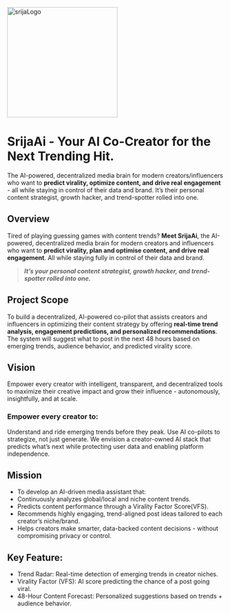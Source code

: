 <img width="256" alt="srijaLogo" src="https://github.com/user-attachments/assets/8a036b9a-3adf-4aec-aab2-90400b29c7c3" />

# SrijaAi - Your AI Co-Creator for the Next Trending Hit.

The AI-powered, decentralized media brain for modern creators/influencers who want to **predict virality, optimize content, and drive real engagement** - all while staying in control of their data and brand. It’s their personal content strategist, growth hacker, and trend-spotter rolled into one.


## Overview
Tired of playing guessing games with content trends?
**Meet SrijaAi**, the AI-powered, decentralized media brain for modern creators and influencers who want to **predict virality, plan and optimise content, and drive real engagement**. All while staying fully in control of their data and brand.
> **_It’s your personal content strategist, growth hacker, and trend-spotter rolled into one._**


## Project Scope
To build a decentralized, AI-powered co-pilot that assists creators and influencers in optimizing their content strategy by offering **real-time trend analysis, engagement predictions, and personalized recommendations**. The system will suggest what to post in the next 48 hours based on emerging trends, audience behavior, and predicted virality score.


## Vision
Empower every creator with intelligent, transparent, and decentralized tools to maximize their creative impact and grow their influence - autonomously, insightfully, and at scale.

### Empower every creator to:
Understand and ride emerging trends before they peak.
Use AI co-pilots to strategize, not just generate.
We envision a creator-owned AI stack that predicts what’s next while protecting user data and enabling platform independence.


## Mission
- To develop an AI-driven media assistant that:  
- Continuously analyzes global/local and niche content trends.  
- Predicts content performance through a Virality Factor Score(VFS).  
- Recommends highly engaging, trend-aligned post ideas tailored to each creator’s niche/brand.  
- Helps creators make smarter, data-backed content decisions - without compromising privacy or control.

## Key Feature:
* Trend Radar: Real-time detection of emerging trends in creator niches.  
* Virality Factor (VFS): AI score predicting the chance of a post going viral.  
* 48-Hour Content Forecast: Personalized suggestions based on trends + audience behavior.
